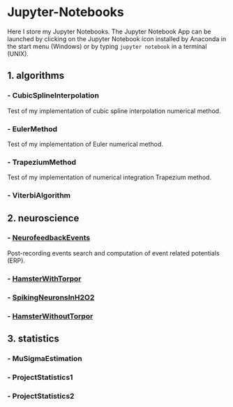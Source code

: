 # Jupyter-Notebooks

Here I store my Jupyter Notebooks. The Jupyter Notebook App can be launched by clicking on the Jupyter Notebook icon installed by Anaconda in the start menu (Windows) or by typing `jupyter notebook` in a terminal (UNIX).

## 1. algorithms

### - CubicSplineInterpolation
 
 Test of my implementation of cubic spline interpolation numerical method.
 
### - EulerMethod
 
 Test of my implementation of Euler numerical method.
 
### - TrapeziumMethod
 
  Test of my implementation of numerical integration Trapezium method.
 
### - ViterbiAlgorithm
 
## 2. neuroscience

### - [NeurofeedbackEvents](https://github.com/BasilMinkov/Jupyter-Notebooks/blob/master/neuroscience/NeurofeedbackEvents.ipynb) 
 
 Post-recording events search and computation of event related potentials (ERP).
 
### - [HamsterWithTorpor](https://github.com/BasilMinkov/Jupyter-Notebooks/blob/master/neuroscience/HamsterWithTorpor.ipynb)
### - [SpikingNeuronsInH2O2](https://github.com/BasilMinkov/Jupyter-Notebooks/blob/master/neuroscience/SpikingNeuronsInH2O2.ipynb)
### - [HamsterWithoutTorpor](https://github.com/BasilMinkov/Jupyter-Notebooks/blob/master/neuroscience/HamsterWithoutTorpor.ipynb)
 
## 3. statistics

### - MuSigmaEstimation
### - ProjectStatistics1
### - ProjectStatistics2
